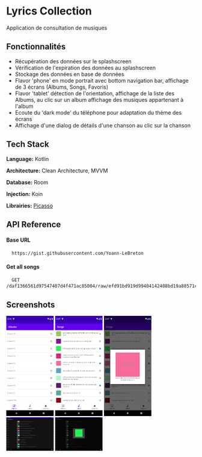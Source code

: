 
# Lyrics Collection

Application de consultation de musiques

## Fonctionnalités
- Récupération des données sur le splashscreen
- Vérification de l'expiration des données au splashscreen
- Stockage des données en base de données
- Flavor 'phone' en mode portrait avec bottom navigation bar, affichage de 3 écrans (Albums, Songs, Favoris)
- Flavor 'tablet' détection de l'orientation, affichage de la liste des Albums, au clic sur un album affichage des musiques appartenant à l'album
- Ecoute du 'dark mode' du téléphone pour adaptation du thème des écrans 
- Affichage d'une dialog de détails d'une chanson au clic sur la chanson

## Tech Stack

**Language:** Kotlin

**Architecture:** Clean Architecture, MVVM

**Database:** Room

**Injection:** Koin

**Librairies:** [Picasso](https://github.com/square/picasso)


## API Reference

#### Base URL

```http
  https://gist.githubusercontent.com/Yoann-LeBreton
```
#### Get all songs

```http
  GET /daf1366561d97547407d4f471ac85004/raw/efd91bd919d99404142408bd19a88571ce6c46e3/song_collection.json
```



## Screenshots

<img src="https://raw.githubusercontent.com/Yoann-LeBreton/LyricsCollection/develop/screenshots/Screenshot_1648586814.png" width="25%" height="25%">
<img src="https://raw.githubusercontent.com/Yoann-LeBreton/LyricsCollection/develop/screenshots/Screenshot_1648586823.png" width="25%" height="25%">
<img src="https://raw.githubusercontent.com/Yoann-LeBreton/LyricsCollection/develop/screenshots/Screenshot_1648586828.png" width="25%" height="25%">
<img src="https://raw.githubusercontent.com/Yoann-LeBreton/LyricsCollection/develop/screenshots/Screenshot_1648587105.png" width="25%" height="25%">
<img src="https://raw.githubusercontent.com/Yoann-LeBreton/LyricsCollection/develop/screenshots/Screenshot_1648587112.png" width="25%" height="25%">

